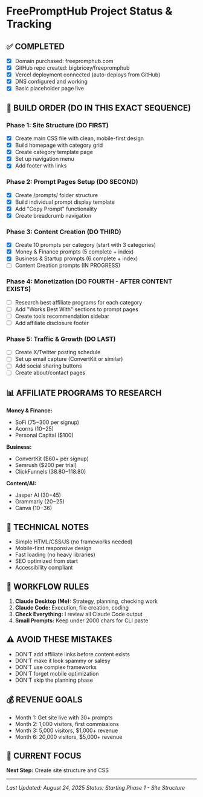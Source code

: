 # FreePromptHub Project Status & Tracking

## ✅ COMPLETED
- [x] Domain purchased: freepromphub.com
- [x] GitHub repo created: bigbricey/freepromphub
- [x] Vercel deployment connected (auto-deploys from GitHub)
- [x] DNS configured and working
- [x] Basic placeholder page live

## 🚀 BUILD ORDER (DO IN THIS EXACT SEQUENCE)

### Phase 1: Site Structure (DO FIRST)
- [x] Create main CSS file with clean, mobile-first design
- [x] Build homepage with category grid
- [x] Create category template page
- [x] Set up navigation menu
- [x] Add footer with links

### Phase 2: Prompt Pages Setup (DO SECOND)
- [x] Create /prompts/ folder structure
- [x] Build individual prompt display template
- [x] Add "Copy Prompt" functionality
- [x] Create breadcrumb navigation

### Phase 3: Content Creation (DO THIRD)
- [x] Create 10 prompts per category (start with 3 categories)
- [x] Money & Finance prompts (5 complete + index)
- [x] Business & Startup prompts (6 complete + index)
- [ ] Content Creation prompts (IN PROGRESS)

### Phase 4: Monetization (DO FOURTH - AFTER CONTENT EXISTS)
- [ ] Research best affiliate programs for each category
- [ ] Add "Works Best With" sections to prompt pages
- [ ] Create tools recommendation sidebar
- [ ] Add affiliate disclosure footer

### Phase 5: Traffic & Growth (DO LAST)
- [ ] Create X/Twitter posting schedule
- [ ] Set up email capture (ConvertKit or similar)
- [ ] Add social sharing buttons
- [ ] Create about/contact pages

## 📊 AFFILIATE PROGRAMS TO RESEARCH
**Money & Finance:**
- SoFi ($75-$300 per signup)
- Acorns ($10-$25)
- Personal Capital ($100)

**Business:**
- ConvertKit ($60+ per signup)
- Semrush ($200 per trial)
- ClickFunnels ($38.80-$118.80)

**Content/AI:**
- Jasper AI ($30-$45)
- Grammarly ($20-$25)
- Canva ($10-$36)

## 🔧 TECHNICAL NOTES
- Simple HTML/CSS/JS (no frameworks needed)
- Mobile-first responsive design
- Fast loading (no heavy libraries)
- SEO optimized from start
- Accessibility compliant

## 📝 WORKFLOW RULES
1. **Claude Desktop (Me):** Strategy, planning, checking work
2. **Claude Code:** Execution, file creation, coding
3. **Check Everything:** I review all Claude Code output
4. **Small Prompts:** Keep under 2000 chars for CLI paste

## ⚠️ AVOID THESE MISTAKES
- DON'T add affiliate links before content exists
- DON'T make it look spammy or salesy
- DON'T use complex frameworks
- DON'T forget mobile optimization
- DON'T skip the planning phase

## 💰 REVENUE GOALS
- Month 1: Get site live with 30+ prompts
- Month 2: 1,000 visitors, first commissions
- Month 3: 5,000 visitors, $1,000+ revenue
- Month 6: 20,000 visitors, $5,000+ revenue

## 🎯 CURRENT FOCUS
**Next Step:** Create site structure and CSS

---
*Last Updated: August 24, 2025*
*Status: Starting Phase 1 - Site Structure*